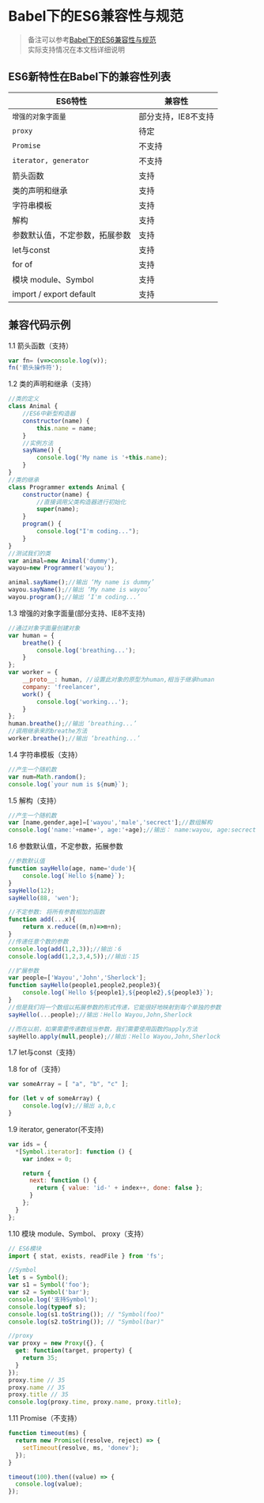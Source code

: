 # Babel下的ES6兼容性与规范
> 备注可以参考[Babel下的ES6兼容性与规范](http://imweb.io/topic/561f9352883ae3ed25e400f5)<br />
> 实际支持情况在本文档详细说明

## ES6新特性在Babel下的兼容性列表
| ES6特性 |  兼容性  |
|--------|-------|
| `增强的对象字面量` |  部分支持，IE8不支持  |
| `proxy` | 待定 |
| `Promise` | 不支持 |
| `iterator, generator` | 不支持 |
| 箭头函数 |  支持  |
|  类的声明和继承  |  支持   |
| 字符串模板 | 支持 |
|  解构  |  支持  |
|参数默认值，不定参数，拓展参数|支持|
| let与const | 支持 |
| for of | 支持 |
| 模块 module、Symbol | 支持 |
| import / export default  | 支持 |



## 兼容代码示例
1.1 箭头函数（支持）

```javascript
var fn= (v=>console.log(v));
fn('箭头操作符');
```

1.2 类的声明和继承（支持）

```javascript
//类的定义
class Animal {
    //ES6中新型构造器
    constructor(name) {
        this.name = name;
    }
    //实例方法
    sayName() {
        console.log('My name is '+this.name);
    }
}
//类的继承
class Programmer extends Animal {
    constructor(name) {
        //直接调用父类构造器进行初始化
        super(name);
    }
    program() {
        console.log("I'm coding...");
    }
}
//测试我们的类
var animal=new Animal('dummy'),
wayou=new Programmer('wayou');

animal.sayName();//输出 ‘My name is dummy’
wayou.sayName();//输出 ‘My name is wayou’
wayou.program();//输出 ‘I'm coding...’
```

1.3 增强的对象字面量(部分支持、IE8不支持)

```javascript
//通过对象字面量创建对象
var human = {
    breathe() {
        console.log('breathing...');
    }
};
var worker = {
    __proto__: human, //设置此对象的原型为human,相当于继承human
    company: 'freelancer',
    work() {
        console.log('working...');
    }
};
human.breathe();//输出 ‘breathing...’
//调用继承来的breathe方法
worker.breathe();//输出 ‘breathing...’
```

1.4 字符串模板（支持）

```javascript
//产生一个随机数
var num=Math.random();
console.log(`your num is ${num}`);
```

1.5 解构（支持）

```javascript
//产生一个随机数
var [name,gender,age]=['wayou','male','secrect'];//数组解构
console.log('name:'+name+', age:'+age);//输出： name:wayou, age:secrect
```
1.6 参数默认值，不定参数，拓展参数

```javascript
//参数默认值
function sayHello(age, name='dude'){
    console.log(`Hello ${name}`);
}
sayHello(12);
sayHello(88, 'wen');

//不定参数: 将所有参数相加的函数
function add(...x){
    return x.reduce((m,n)=>m+n);
}
//传递任意个数的参数
console.log(add(1,2,3));//输出：6
console.log(add(1,2,3,4,5));//输出：15

//扩展参数
var people=['Wayou','John','Sherlock'];
function sayHello(people1,people2,people3){
    console.log(`Hello ${people1},${people2},${people3}`);
}
//但是我们将一个数组以拓展参数的形式传递，它能很好地映射到每个单独的参数
sayHello(...people);//输出：Hello Wayou,John,Sherlock

//而在以前，如果需要传递数组当参数，我们需要使用函数的apply方法
sayHello.apply(null,people);//输出：Hello Wayou,John,Sherlock

```

1.7 let与const（支持）

1.8 for of（支持）

```javascript
var someArray = [ "a", "b", "c" ];

for (let v of someArray) {
    console.log(v);//输出 a,b,c
}
```

1.9  iterator, generator(不支持)

```javascript
var ids = {
  *[Symbol.iterator]: function () {
    var index = 0;

    return {
      next: function () {
        return { value: 'id-' + index++, done: false };
      }
    };
  }
};
```
1.10 模块 module、Symbol、 proxy（支持）

```javascript
// ES6模块
import { stat, exists, readFile } from 'fs';

//Symbol
let s = Symbol();
var s1 = Symbol('foo');
var s2 = Symbol('bar');
console.log('支持Symbol');
console.log(typeof s);
console.log(s1.toString()); // "Symbol(foo)"
console.log(s2.toString()); // "Symbol(bar)"

//proxy
var proxy = new Proxy({}, {
  get: function(target, property) {
    return 35;
  }
});
proxy.time // 35
proxy.name // 35
proxy.title // 35
console.log(proxy.time, proxy.name, proxy.title);
```
1.11 Promise（不支持）

```javascript
function timeout(ms) {
  return new Promise((resolve, reject) => {
    setTimeout(resolve, ms, 'donev');
  });
}

timeout(100).then((value) => {
  console.log(value);
});
```

